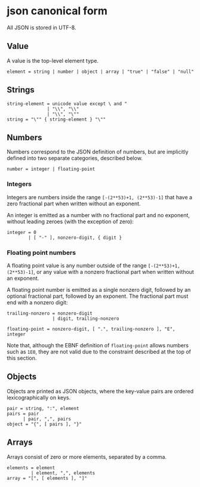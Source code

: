 # json canonical form

All JSON is stored in UTF-8.

## Value

A value is the top-level element type.

```
element = string | number | object | array | "true" | "false" | "null"
```

## Strings

```
string-element = unicode value except \ and "
               | "\\", "\\"
               | "\\", "\""
string = "\"" { string-element } "\""
```

## Numbers

Numbers correspond to the JSON definition of numbers, but are implicitly defined
into two separate categories, described below.

```
number = integer | floating-point
```

### Integers

Integers are numbers inside the range `[-(2**53)+1, (2**53)-1]` that have a zero
fractional part when written without an exponent.

An integer is emitted as a number with no fractional part and no exponent,
without leading zeroes (with the exception of zero):

```
integer = 0
        | [ "-" ], nonzero-digit, { digit }
```

### Floating point numbers

A floating point value is any number outside of the range `[-(2**53)+1, (2**53)-1]`,
or any value with a nonzero fractional part when written without an exponent.

A floating point number is emitted as a single nonzero digit, followed by an
optional fractional part, followed by an exponent. The fractional part must end
with a nonzero digit:

```
trailing-nonzero = nonzero-digit
                 | digit, trailing-nonzero

floating-point = nonzero-digit, [ ".", trailing-nonzero ], "E", integer
```

Note that, although the EBNF definition of `floating-point` allows numbers such
as `1E0`, they are not valid due to the constraint described at the top of this
section.

## Objects

Objects are printed as JSON objects, where the key-value pairs are ordered
lexicographically on keys.

```
pair = string, ":", element
pairs = pair
      | pair, ",", pairs
object = "{", [ pairs ], "}"
```

## Arrays

Arrays consist of zero or more elements, separated by a comma.

```
elements = element
         | element, ",", elements
array = "[", [ elements ], "]"
```
